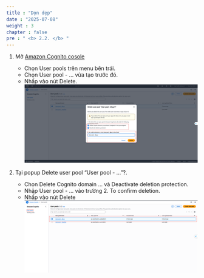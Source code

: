 ```yaml
---
title : "Dọn dẹp"
date : "2025-07-08"
weight : 3
chapter : false
pre : " <b> 2.2. </b> "
---
```


1. Mở [Amazon Cognito cosole](https://ap-southeast-2.console.aws.amazon.com/cognito/v2/idp/user-pools?region=ap-southeast-2)
    - Chọn User pools trên menu bên trái.
    - Chọn User pool - … vừa tạo trước đó.
    - Nhấp vào nút Delete.
![Connect](/images/2.prerequisite/2.3/2.3.1.png)

2. Tại popup Delete user pool “User pool - …”?.
    - Chọn Delete Cognito domain … và Deactivate deletion protection.
    - Nhập User pool - ... vào trường 2. To confirm deletion.
    - Nhấp vào nút Delete
![Connect](/images/2.prerequisite/2.3/2.3.2.png)